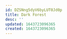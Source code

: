 ```yaml
---
id: DZSNng5dyV6byLUT0Jd0p
title: Dark Forest
desc: ''
updated: 1643723096365
created: 1643723096365
---
```


